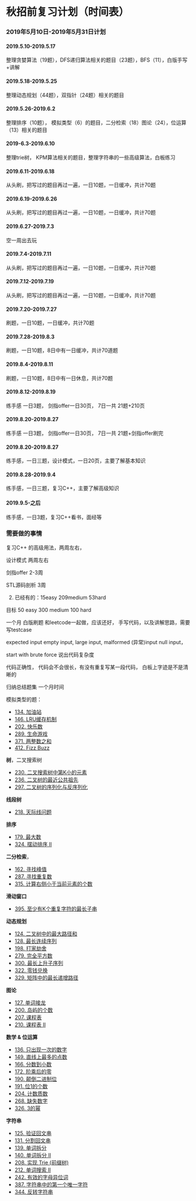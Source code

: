 # 秋招前复习计划（时间表）



### 2019年5月10日-2019年5月31日计划

#### 2019.5.10-2019.5.17

整理贪婪算法（19题），DFS递归算法相关的题目（23题），BFS（11），白版手写+讲解

#### 2019.5.18-2019.5.25

整理动态规划（44题），双指针（24题）相关的题目

#### 2019.5.26-2019.6.2

整理排序（10题）， 模拟类型（6）的题目，二分检索（18）图论（24），位运算（13）相关的题目

#### 2019-6.3-2019.6.10

整理trie树，  KPM算法相关的题目，整理字符串的一些高级算法，白板练习

#### 2019.6.11-2019.6.18

从头刷，把写过的题目再过一遍，一日10题，一日缓冲，共计70题

#### 2019.6.19-2019.6.26

从头刷，把写过的题目再过一遍，一日10题，一日缓冲，共计70题

#### 2019.6.27-2019.7.3

空一周出去玩

#### 2019.7.4-2019.7.11

从头刷，把写过的题目再过一遍，一日10题，一日缓冲，共计70题

#### 2019.7.12-2019.7.19

从头刷，把写过的题目再过一遍，一日10题，一日缓冲，共计70题

#### 2019.7.20-2019.7.27

刷题，一日10题，一日缓冲，共计70题

#### 2019.7.28-2019.8.3

刷题，一日10题，8日中有一日缓冲，共计70道题

#### 2019.8.4-2019.8.11

刷题，一日10题，8日中有一日休息，共计70题

#### 2019.8.12-2019.8.19

练手感 一日3题， 剑指offer一日30页， 7日一共 21题+210页

#### 2019.8.20-2019.8.27

练手感 一日3题， 剑指offer一日30页， 7日一共 21题+剑指offer刷完

#### 2019.8.20-2019.8.27

练手感，一日三题，设计模式，一日20页，主要了解基本知识

#### 2019.8.28-2019.9.4

练手感，一日三题，复习C++，主要了解高级知识

#### 2019.9.5-之后

练手感，一日3题，复习C++看书，面经等

### 需要做的事情





复习C++ 的高级用法，两周左右，

设计模式  两周左右

剑指offer 2-3周



STL源码剖析 3周



2. 已经有的：15easy 209medium 53hard

目标 50 easy 300 medium 100 hard

一个月  白版刷题 和leetcode一起做，应该还好， 手写代码，以及讲解思路，需要写testcase

expected input empty input, large input, malformed (异常)input null input， 

start with brute force 说出代码复杂度



代码正确性， 代码会不会很长，有没有重复写某一段代码， 白板上字迹是不是清晰的



归纳总结题集   一个月时间 

模拟类型的题：

- [134. 加油站](https://link.zhihu.com/?target=https%3A//leetcode-cn.com/problems/gas-station/)
- [146. LRU缓存机制](https://link.zhihu.com/?target=https%3A//leetcode-cn.com/problems/lru-cache/)
- [202. 快乐数](https://link.zhihu.com/?target=https%3A//leetcode-cn.com/problems/happy-number/)
- [289. 生命游戏](https://link.zhihu.com/?target=https%3A//leetcode-cn.com/problems/game-of-life/)
- [371. 两整数之和](https://link.zhihu.com/?target=https%3A//leetcode-cn.com/problems/sum-of-two-integers/)
- [412. Fizz Buzz](https://link.zhihu.com/?target=https%3A//leetcode-cn.com/problems/fizz-buzz/)

**树**，二叉搜索树

- [230. 二叉搜索树中第K小的元素](https://link.zhihu.com/?target=https%3A//leetcode-cn.com/problems/kth-smallest-element-in-a-bst/)
- [236. 二叉树的最近公共祖先](https://link.zhihu.com/?target=https%3A//leetcode-cn.com/problems/lowest-common-ancestor-of-a-binary-tree/)
- [297. 二叉树的序列化与反序列化](https://link.zhihu.com/?target=https%3A//leetcode-cn.com/problems/serialize-and-deserialize-binary-tree/)

**线段树**

- [218. 天际线问题](https://link.zhihu.com/?target=https%3A//leetcode-cn.com/problems/the-skyline-problem/)

**排序**

- [179. 最大数](https://link.zhihu.com/?target=https%3A//leetcode-cn.com/problems/largest-number/)
- [324. 摆动排序 II](https://link.zhihu.com/?target=https%3A//leetcode-cn.com/problems/wiggle-sort-ii/)

**二分检索**，

- [162. 寻找峰值](https://link.zhihu.com/?target=https%3A//leetcode-cn.com/problems/find-peak-element/)
- [287. 寻找重复数](https://link.zhihu.com/?target=https%3A//leetcode-cn.com/problems/find-the-duplicate-number/)
- [315. 计算右侧小于当前元素的个数](https://link.zhihu.com/?target=https%3A//leetcode-cn.com/problems/count-of-smaller-numbers-after-self/)

**滑动窗口**

- [395. 至少有K个重复字符的最长子串](https://link.zhihu.com/?target=https%3A//leetcode-cn.com/problems/longest-substring-with-at-least-k-repeating-characters/)

**动态规划**

- [124. 二叉树中的最大路径和](https://link.zhihu.com/?target=https%3A//leetcode-cn.com/problems/binary-tree-maximum-path-sum/)
- [128. 最长连续序列](https://link.zhihu.com/?target=https%3A//leetcode-cn.com/problems/longest-consecutive-sequence/)
- [198. 打家劫舍](https://link.zhihu.com/?target=https%3A//leetcode-cn.com/problems/house-robber/)
- [279. 完全平方数](https://link.zhihu.com/?target=https%3A//leetcode-cn.com/problems/perfect-squares/)
- [300. 最长上升子序列](https://link.zhihu.com/?target=https%3A//leetcode-cn.com/problems/longest-increasing-subsequence/)
- [322. 零钱兑换](https://link.zhihu.com/?target=https%3A//leetcode-cn.com/problems/coin-change/)
- [329. 矩阵中的最长递增路径](https://link.zhihu.com/?target=https%3A//leetcode-cn.com/problems/longest-increasing-path-in-a-matrix/)

**图论**

- [127. 单词接龙](https://link.zhihu.com/?target=https%3A//leetcode-cn.com/problems/word-ladder/)
- [200. 岛屿的个数](https://link.zhihu.com/?target=https%3A//leetcode-cn.com/problems/number-of-islands/)
- [207. 课程表](https://link.zhihu.com/?target=https%3A//leetcode-cn.com/problems/course-schedule/)
- [210. 课程表 II](https://link.zhihu.com/?target=https%3A//leetcode-cn.com/problems/course-schedule-ii/)

**数学 & 位运算**

- [136. 只出现一次的数字](https://link.zhihu.com/?target=https%3A//leetcode-cn.com/problems/single-number/)
- [149. 直线上最多的点数](https://link.zhihu.com/?target=https%3A//leetcode-cn.com/problems/max-points-on-a-line/)
- [166. 分数到小数](https://link.zhihu.com/?target=https%3A//leetcode-cn.com/problems/fraction-to-recurring-decimal/)
- [172. 阶乘后的零](https://link.zhihu.com/?target=https%3A//leetcode-cn.com/problems/factorial-trailing-zeroes/)
- [190. 颠倒二进制位](https://link.zhihu.com/?target=https%3A//leetcode-cn.com/problems/reverse-bits/)
- [191. 位1的个数](https://link.zhihu.com/?target=https%3A//leetcode-cn.com/problems/number-of-1-bits/)
- [204. 计数质数](https://link.zhihu.com/?target=https%3A//leetcode-cn.com/problems/count-primes/)
- [268. 缺失数字](https://link.zhihu.com/?target=https%3A//leetcode-cn.com/problems/missing-number/)
- [326. 3的幂](https://link.zhihu.com/?target=https%3A//leetcode-cn.com/problems/power-of-three/)

**字符串**

- [125. 验证回文串](https://link.zhihu.com/?target=https%3A//leetcode-cn.com/problems/valid-palindrome/)
- [131. 分割回文串](https://link.zhihu.com/?target=https%3A//leetcode-cn.com/problems/palindrome-partitioning/)
- [139. 单词拆分](https://link.zhihu.com/?target=https%3A//leetcode-cn.com/problems/word-break/)
- [140. 单词拆分 II](https://link.zhihu.com/?target=https%3A//leetcode-cn.com/problems/word-break-ii/)
- [208. 实现 Trie (前缀树)](https://link.zhihu.com/?target=https%3A//leetcode-cn.com/problems/implement-trie-prefix-tree/)
- [212. 单词搜索 II](https://link.zhihu.com/?target=https%3A//leetcode-cn.com/problems/word-search-ii/)
- [242. 有效的字母异位词](https://link.zhihu.com/?target=https%3A//leetcode-cn.com/problems/valid-anagram/)
- [387. 字符串中的第一个唯一字符](https://link.zhihu.com/?target=https%3A//leetcode-cn.com/problems/first-unique-character-in-a-string/)
- [344. 反转字符串](https://link.zhihu.com/?target=https%3A//leetcode-cn.com/problems/reverse-string/)
